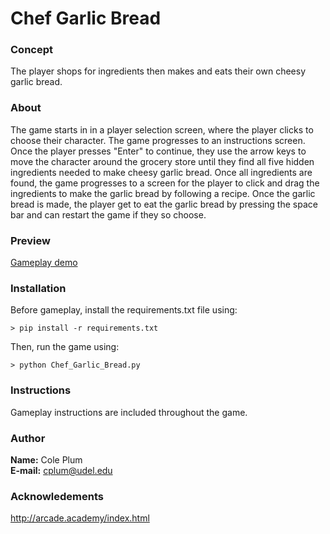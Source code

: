  # Chef Garlic Bread
 ### Concept
 The player shops for ingredients then makes and
 eats their own cheesy garlic bread. 
 ### About
 The game starts in in a player selection screen, where 
 the player clicks to choose their character. The game 
 progresses to an instructions screen. Once the player 
 presses "Enter" to continue, they use the arrow keys to
 move the character around the grocery store until they 
 find all five hidden ingredients needed to make cheesy
 garlic bread. Once all ingredients are found, the game 
 progresses to a screen for the player to click and drag 
 the ingredients to make the garlic bread by following 
 a recipe. Once the garlic bread is made, the player get 
 to eat the garlic bread by pressing the space bar and 
 can restart the game if they so choose. 
 ### Preview
 [Gameplay demo](https://youtu.be/VVbu9BxXShw)
 ### Installation
 Before gameplay, install the requirements.txt file using:
 ```
 > pip install -r requirements.txt
 ```
Then, run the game using:
```
> python Chef_Garlic_Bread.py
```
### Instructions
Gameplay instructions are included throughout the game.
### Author
**Name:** Cole Plum \
**E-mail:** cplum@udel.edu
### Acknowledements
http://arcade.academy/index.html